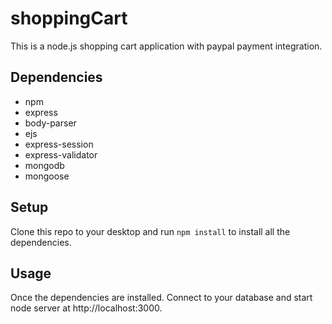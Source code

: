 # shoppingCart
This is a node.js shopping cart application with paypal payment integration.

## Dependencies
* npm
* express
* body-parser
* ejs
* express-session
* express-validator
* mongodb
* mongoose

## Setup
Clone this repo to your desktop and run `npm install` to install all the dependencies.

## Usage
Once the dependencies are installed. Connect to your database and start node server at http://localhost:3000.
